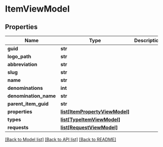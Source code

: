 # ItemViewModel

## Properties
Name | Type | Description | Notes
------------ | ------------- | ------------- | -------------
**guid** | **str** |  | [optional] 
**logo_path** | **str** |  | [optional] 
**abbreviation** | **str** |  | [optional] 
**slug** | **str** |  | [optional] 
**name** | **str** |  | [optional] 
**denominations** | **int** |  | [optional] 
**denomination_name** | **str** |  | [optional] 
**parent_item_guid** | **str** |  | [optional] 
**properties** | [**list[ItemPropertyViewModel]**](ItemPropertyViewModel.md) |  | [optional] 
**types** | [**list[TypeItemViewModel]**](TypeItemViewModel.md) |  | [optional] 
**requests** | [**list[RequestViewModel]**](RequestViewModel.md) |  | [optional] 

[[Back to Model list]](../README.md#documentation-for-models) [[Back to API list]](../README.md#documentation-for-api-endpoints) [[Back to README]](../README.md)

